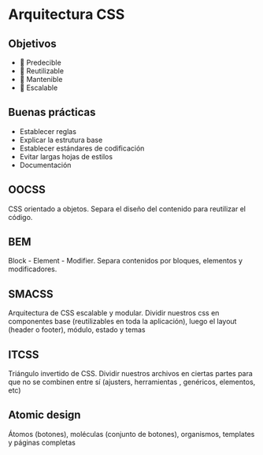 # Arquitectura CSS

## Objetivos
- 🤔 Predecible
- 🧦 Reutilizable 
- 🔧 Mantenible
- 🎢 Escalable

## Buenas prácticas
- Establecer reglas
- Explicar la estrutura base
- Establecer estándares de codificación
- Evitar largas hojas de estilos
- Documentación

## OOCSS
CSS orientado a objetos. Separa el diseño del contenido para reutilizar el código.

## BEM
Block - Element - Modifier. Separa contenidos por bloques, elementos y modificadores.

## SMACSS
Arquitectura de CSS escalable y modular. Dividir nuestros css en componentes base (reutilizables en toda la aplicación), luego el layout (header o footer), módulo, estado y temas

## ITCSS
Triángulo invertido de CSS. Dividir nuestros archivos en ciertas partes para que no se combinen entre sí (ajusters, herramientas , genéricos, elementos, etc)

## Atomic design
Átomos (botones), moléculas (conjunto de botones), organismos, templates y páginas completas